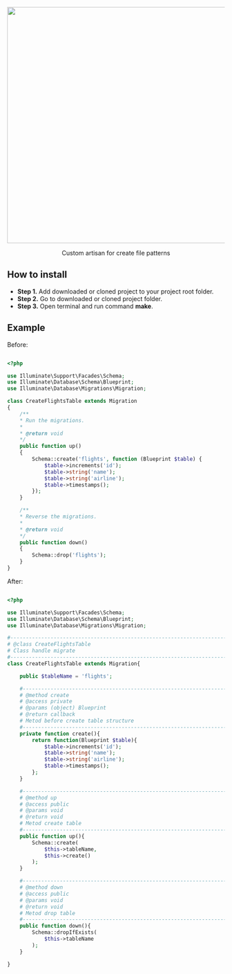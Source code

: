 <p align="center">
    <img src="http://www.cloudways.com/blog/wp-content/uploads/Create-Custom-Artisan-Commands-with-Laravel-Banner.jpg" width="546">
</p>

<p align="center">
    Custom artisan for create file patterns
</p>


## How to install

* **Step 1.** Add downloaded or cloned project to your project root folder.
* **Step 2.** Go to downloaded or cloned project folder.
* **Step 3.** Open terminal and run command **make**.


## Example

Before:

```php

<?php

use Illuminate\Support\Facades\Schema;
use Illuminate\Database\Schema\Blueprint;
use Illuminate\Database\Migrations\Migration;

class CreateFlightsTable extends Migration
{
    /**
    * Run the migrations.
    *
    * @return void
    */
    public function up()
    {
        Schema::create('flights', function (Blueprint $table) {
            $table->increments('id');
            $table->string('name');
            $table->string('airline');
            $table->timestamps();
        });
    }

    /**
    * Reverse the migrations.
    *
    * @return void
    */
    public function down()
    {
        Schema::drop('flights');
    }
}

```

After:

```php

<?php

use Illuminate\Support\Facades\Schema;
use Illuminate\Database\Schema\Blueprint;
use Illuminate\Database\Migrations\Migration;

#-------------------------------------------------------------------------------
# @class CreateFlightsTable
# Class handle migrate
#-------------------------------------------------------------------------------
class CreateFlightsTable extends Migration{

    public $tableName = 'flights';

    #---------------------------------------------------------------------------
    # @method create
    # @access private
    # @params (object) Blueprint
    # @return callback
    # Metod before create table structure
    #---------------------------------------------------------------------------
    private function create(){
        return function(Blueprint $table){
            $table->increments('id');
            $table->string('name');
            $table->string('airline');
            $table->timestamps();
        };
    }

    #---------------------------------------------------------------------------
    # @method up
    # @access public
    # @params void
    # @return void
    # Metod create table
    #---------------------------------------------------------------------------
    public function up(){
        Schema::create(
            $this->tableName,
            $this->create()
        );
    }

    #---------------------------------------------------------------------------
    # @method down
    # @access public
    # @params void
    # @return void
    # Metod drop table
    #---------------------------------------------------------------------------
    public function down(){
        Schema::dropIfExists(
            $this->tableName
        );
    }

}

```